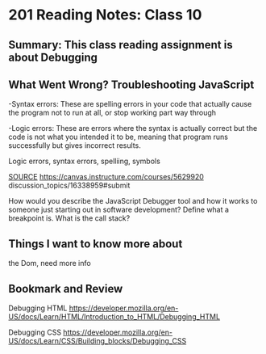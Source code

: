 # 201 Reading Notes: Class 10

## Summary: This class reading assignment is about Debugging

## What Went Wrong? Troubleshooting JavaScript

-Syntax errors: These are spelling errors in your code that actually cause the program not to run at all, or stop working part way through

-Logic errors: These are errors where the syntax is actually correct but the code is not what you intended it to be, meaning that program runs successfully but gives incorrect results.

Logic errors, syntax errors, spelliing, symbols

[SOURCE] <https://canvas.instructure.com/courses/5629920> discussion_topics/16338959#submit

How would you describe the JavaScript Debugger tool and how it works to someone just starting out in software development?
Define what a breakpoint is.
What is the call stack?

[SOURCE]:https://developer.mozilla.org/en-US/docs/Learn/Common_questions/What_are_browser_developer_tools#the_javascript_debugger

## Things I want to know more about
the Dom, need more info

## Bookmark and Review

Debugging HTML
https://developer.mozilla.org/en-US/docs/Learn/HTML/Introduction_to_HTML/Debugging_HTML

Debugging CSS
https://developer.mozilla.org/en-US/docs/Learn/CSS/Building_blocks/Debugging_CSS